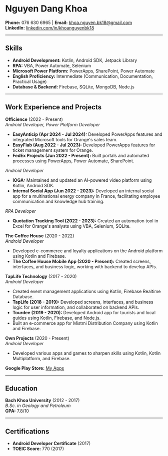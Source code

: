 # Nguyen Dang Khoa

**Phone:** 076 630 6965 | **Email:** khoa.nguyen.bk18@gmail.com  
**LinkedIn:** [linkedin.com/in/khoanguyenbk18](https://www.linkedin.com/in/khoanguyenbk18)

---

## Skills
- **Android Development:** Kotlin, Android SDK, Jetpack Library
- **RPA:** VBA, Power Automate, Selenium
- **Microsoft Power Platform:** PowerApps, SharePoint, Power Automate
- **English Proficiency:** Intermediate (Communication, Documentation, Practical Usage)
- **Database & Backend:** Firebase, SQLite, MongoDB, Node.js

---

## Work Experience and Projects

**Officience** (2022 - Present)  
*Android Developer, Power Platform Developer*
- **EasyAnticip (Apr 2024 - Jul 2024):** Developed PowerApps features and integrated Microsoft tools for Orange's sales team.
- **EasyFiab (Aug 2022 - Jul 2023):** Developed PowerApps features for ticket management system for Orange.
- **FedEx Projects (Jun 2022 - Present):** Built portals and automated processes using PowerApps, Power Automate, SharePoint.
  
*Android Developer*
- **IOGA:** Maintained and updated an AI-powered video platform using Kotlin, Android SDK.
- **Internal Social App (Jun 2022 - 2023):** Developed an internal social app for a multinational energy company in France, facilitating employee communication and knowledge hub training.

*RPA Developer*
- **Quotation Tracking Tool (2022 - 2023):** Created an automation tool in Excel for Orange's analysts using VBA, Selenium, SQLite.


**The Coffee House** (2020 - 2022)  
*Android Developer*
- Developed e-commerce and loyalty applications on the Android platform using Kotlin and Firebase.
- **The Coffee House Mobile App (2020 - Present):** Created screens, interfaces, and business logic, working with backend to develop APIs.

**TapLife Technology** (2017 - 2020)  
*Android Developer*
- Created event management applications using Kotlin, Firebase Realtime Database.
- **TapLife (2018 - 2019):** Developed screens, interfaces, and business logic for user information, and collaborated on backend APIs.
- **Tourdee (2019 - 2020):** Developed Android app for tourists and local guides using Kotlin, Firebase, and Node.js.
- Built an e-commerce app for Mistmi Distribution Company using Kotlin and Firebase.

**Own Projects** (2020 - Present)  
*Android Developer*  
- Developed various apps and games to sharpen skills using Kotlin, Kotlin Multiplatform, and Firebase.

**Google Play Store:** [My Apps](https://play.google.com/store/apps/dev?id=4792068130461801877)

---

## Education

**Bach Khoa University** (2012 - 2017)  
*B.Sc. in Geology and Petroleum*  
**GPA:** 7.8/10

---

## Certifications
- **Android Developer Certificate** (2017)
- **TOEIC Score:** 770 (2017)
